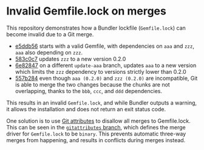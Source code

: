 # Invalid Gemfile.lock on merges

This repository demonstrates how a Bundler lockfile (`Gemfile.lock`) can become invalid due to a Git merge.

* [e5ddb56](https://github.com/etiennebarrie/invalid-gemfile.lock/commit/e5ddb56) starts with a valid Gemfile, with
  dependencies on `aaa` and `zzz`, `aaa` also depending on `zzz`.
* [583c0c7](https://github.com/etiennebarrie/invalid-gemfile.lock/commit/583c0c7) updates `zzz` to a new version 0.2.0
* [6e82847](https://github.com/etiennebarrie/invalid-gemfile.lock/commit/6e82847) on a different `update-aaa` branch,
  updates `aaa` to a new version which limits the `zzz` dependency to versions strictly lower than 0.2.0
* [557b284](https://github.com/etiennebarrie/invalid-gemfile.lock/commit/557b284) even though `aaa (0.2.0)` and `zzz
  (0.2.0)` are incompatible, Git is able to merge the two changes because the chunks are not overlapping, thanks to the
  `bbb`, `ccc`, and `ddd` dependencies.

This results in an invalid `Gemfile.lock`, and while Bundler outputs a warning, it allows the installation and does not
return an exit status code.

One solution is to use [Git attributes][gitattributes] to disallow all merges to Gemfile.lock. This can be seen in the
[`gitattributes` branch][gitattributes branch], which defines the merge driver for `Gemfile.lock` to be `binary`. This
prevents automatic three-way merges from happening, and results in conflicts during merges instead.

[gitattributes]: https://git-scm.com/docs/gitattributes
[gitattributes branch]: https://github.com/etiennebarrie/invalid-gemfile.lock/tree/gitattributes
